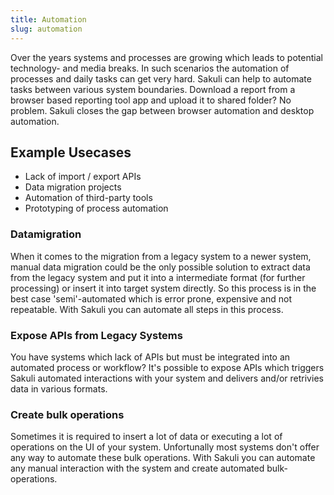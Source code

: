 ```yaml
---
title: Automation
slug: automation
---
```


Over the years systems and processes are growing which leads to potential technology- and media breaks. In such scenarios the automation of processes and daily tasks can get very hard. Sakuli can help to automate tasks between various system boundaries. Download a report from a browser based reporting tool app and upload it to shared folder? No problem. Sakuli closes the gap between browser automation and desktop automation.

## Example Usecases

- Lack of import / export APIs
- Data migration projects
- Automation of third-party tools
- Prototyping of process automation

### Datamigration

When it comes to the migration from a legacy system to a newer system, manual data migration could be the only possible solution to extract data from the legacy system and put it into a intermediate format (for further processing) or insert it into target system directly. So this process is in the best case 'semi'-automated which is error prone, expensive and not repeatable. With Sakuli you can automate all steps in this process.

### Expose APIs from Legacy Systems

You have systems which lack of APIs but must be integrated into an automated process or workflow? It's possible to expose APIs which triggers Sakuli automated interactions with your system and delivers and/or retrivies data in various formats.

### Create bulk operations

Sometimes it is required to insert a lot of data or executing a lot of operations on the UI of your system. Unfortunally most systems don't offer any way to automate these bulk operations. With Sakuli you can automate any manual interaction with the system and create automated bulk-operations.
